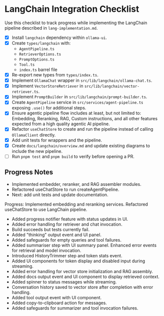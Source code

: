 # LangChain Integration Checklist

Use this checklist to track progress while implementing the LangChain pipeline described in `lang-implementation.md`.

- [x] Install `langchain` dependency within `ollama-ui`.
- [x] Create `types/langchain` with:
  - `AgentPipeline.ts`
  - `RetrieverOptions.ts`
  - `PromptOptions.ts`
  - `Tool.ts`
  - `index.ts` barrel file
- [x] Re-export new types from `types/index.ts`.
- [x] Implement `OllamaChat` wrapper in `src/lib/langchain/ollama-chat.ts`.
- [x] Implement `VectorStoreRetriever` in `src/lib/langchain/vector-retriever.ts`.
- [x] Implement `PromptBuilder` in `src/lib/langchain/prompt-builder.ts`.
- [x] Create `AgentPipeline` service in `src/services/agent-pipeline.ts` exposing `.use()` for additional steps.
- [x] Ensure agentic pipeline flow includes at least, but not limited to: Embedding, Reranking, RAG, Custom instructions, and all other features expected from a high quality agentic AI pipeline.
- [x] Refactor `useChatStore` to create and run the pipeline instead of calling `OllamaClient` directly.
- [x] Add unit tests for wrappers and the pipeline.
- [x] Create `docs/langchain/overview.md` and update existing diagrams to include the new pipeline.
- [ ] Run `pnpm test` and `pnpm build` to verify before opening a PR.

## Progress Notes
- Implemented embedder, reranker, and RAG assembler modules.
- Refactored useChatStore to run createAgentPipeline.
- Next: add unit tests and update documentation.

Progress: Implemented embedding and reranking services. Refactored useChatStore to use LangChain pipeline.
- Added progress notifier feature with status updates in UI.
- Added error handling for retriever and chat invocation.
- Build succeeds but tests currently fail.
- Added "thinking" output event and UI panel.
- Added safeguards for empty queries and tool failures.
- Added summariser step with UI summary panel. Enhanced error events for retrieval and model invocation.
- Introduced HistoryTrimmer step and token stats event.
- Added UI components for token display and disabled input during streaming.
- Added error handling for vector store initialization and RAG assembly.
- Added docs output event and UI component to display retrieved context.
- Added spinner to status messages while streaming.
- Conversation history saved to vector store after completion with error handling.
- Added tool output event with UI component.
- Added copy-to-clipboard action for messages.
- Added safeguards for summarizer and tool invocation failures.
